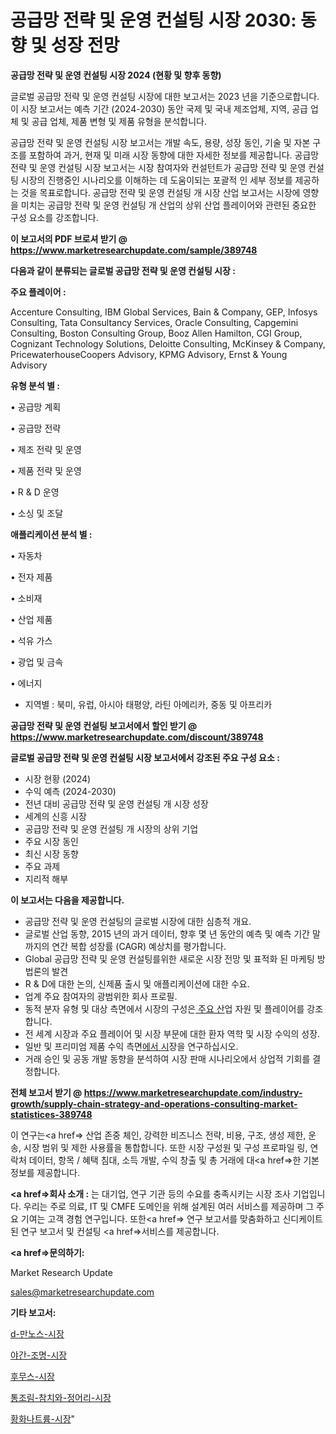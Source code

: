 # 공급망 전략 및 운영 컨설팅 시장 2030: 동향 및 성장 전망

<strong>공급망 전략 및 운영 컨설팅 시장 2024 (현황 및 향후 동향)</strong>

글로벌 공급망 전략 및 운영 컨설팅 시장에 대한 보고서는 2023 년을 기준으로합니다.이 시장 보고서는 예측 기간 (2024-2030) 동안 국제 및 국내 제조업체, 지역, 공급 업체 및 공급 업체, 제품 변형 및 제품 유형을 분석합니다.

공급망 전략 및 운영 컨설팅 시장 보고서는 개발 속도, 용량, 성장 동인, 기술 및 자본 구조를 포함하여 과거, 현재 및 미래 시장 동향에 대한 자세한 정보를 제공합니다. 공급망 전략 및 운영 컨설팅 시장 보고서는 시장 참여자와 컨설턴트가 공급망 전략 및 운영 컨설팅 시장의 진행중인 시나리오를 이해하는 데 도움이되는 포괄적 인 세부 정보를 제공하는 것을 목표로합니다. 공급망 전략 및 운영 컨설팅 개 시장 산업 보고서는 시장에 영향을 미치는 공급망 전략 및 운영 컨설팅 개 산업의 상위 산업 플레이어와 관련된 중요한 구성 요소를 강조합니다.



<strong>이 보고서의 PDF 브로셔 받기 @ <a href=https://www.marketresearchupdate.com/sample/389748>https://www.marketresearchupdate.com/sample/389748</a></strong>



<strong>다음과 같이 분류되는 글로벌 공급망 전략 및 운영 컨설팅 시장 :</strong>



<strong>주요 플레이어 :</strong>

Accenture Consulting, IBM Global Services, Bain & Company, GEP, Infosys Consulting, Tata Consultancy Services, Oracle Consulting, Capgemini Consulting, Boston Consulting Group, Booz Allen Hamilton, CGI Group, Cognizant Technology Solutions, Deloitte Consulting, McKinsey & Company, PricewaterhouseCoopers Advisory, KPMG Advisory, Ernst & Young Advisory



<strong>유형 분석 별 :</strong>

• 공급망 계획

• 공급망 전략

• 제조 전략 및 운영

• 제품 전략 및 운영

• R & D 운영

• 소싱 및 조달



<strong>애플리케이션 분석 별 :</strong>

• 자동차

• 전자 제품

• 소비재

• 산업 제품

• 석유 가스

• 광업 및 금속

• 에너지

<ul>
  <li>지역별 : 북미, 유럽, 아시아 태평양, 라틴 아메리카, 중동 및 아프리카</li>
</ul>


<strong>공급망 전략 및 운영 컨설팅 보고서에서 할인 받기 @ <a href=https://www.marketresearchupdate.com/discount/389748>https://www.marketresearchupdate.com/discount/389748</a></strong>



<strong>글로벌 공급망 전략 및 운영 컨설팅 시장 보고서에서 강조된 주요 구성 요소 :</strong>
<ul>
  <li>시장 현황 (2024)</li>
  <li>수익 예측 (2024-2030)</li>
  <li>전년 대비 공급망 전략 및 운영 컨설팅 개 시장 성장</li>
  <li>세계의 신흥 시장</li>
  <li>공급망 전략 및 운영 컨설팅 개 시장의 상위 기업</li>
  <li>주요 시장 동인</li>
  <li>최신 시장 동향</li>
  <li>주요 과제</li>
  <li>지리적 해부</li>
</ul>


<strong>이 보고서는 다음을 제공합니다.</strong>
<ul>
  <li>공급망 전략 및 운영 컨설팅의 글로벌 시장에 대한 심층적 개요.</li>
  <li>글로벌 산업 동향, 2015 년의 과거 데이터, 향후 몇 년 동안의 예측 및 예측 기간 말까지의 연간 복합 성장률 (CAGR) 예상치를 평가합니다.</li>
  <li>Global 공급망 전략 및 운영 컨설팅를위한 새로운 시장 전망 및 표적화 된 마케팅 방법론의 발견</li>
  <li>R &amp; D에 대한 논의, 신제품 출시 및 애플리케이션에 대한 수요.</li>
  <li>업계 주요 참여자의 광범위한 회사 프로필.</li>
  <li>동적 분자 유형 및 대상 측면에서 시장의 구성은<a href=> 주요 산</a>업 자원 및 플레이어를 강조합니다.</li>
  <li>전 세계 시장과 주요 플레이어 및 시장 부문에 대한 환자 역학 및 시장 수익의 성장.</li>
  <li>일반 및 프리미엄 제품 수익 측면<a href=>에서 시</a>장을 연구하십시오.</li>
  <li>거래 승인 및 공동 개발 동향을 분석하여 시장 판매 시나리오에서 상업적 기회를 결정합니다.</li>
</ul>



<strong>전체 보고서 받기 @ <a href=https://www.marketresearchupdate.com/industry-growth/supply-chain-strategy-and-operations-consulting-market-statistices-389748>https://www.marketresearchupdate.com/industry-growth/supply-chain-strategy-and-operations-consulting-market-statistices-389748</a></strong>

이 연구는<a href=> 산업 존중</a> 체인, 강력한 비즈니스 전략, 비용, 구조, 생성 제한, 운송, 시장 범위 및 제한 사용률을 통합합니다. 또한 시장 구성원 및 구성 프로파일 링, 연락처 데이터, 항목 / 혜택 침대, 소득 개발, 수익 창출 및 총 거래에 대<a href=>한 기본 </a>정보를 제공합니다.



<strong><a href=>회사 소</a>개 :</strong>
는 대기업, 연구 기관 등의 수요를 충족시키는 시장 조사 기업입니다. 우리는 주로 의료, IT 및 CMFE 도메인을 위해 설계된 여러 서비스를 제공하며 그 주요 기여는 고객 경험 연구입니다. 또한<a href=> 연구 보</a>고서를 맞춤화하고 신디케이트 된 연구 보고서 및 컨설팅 <a href=>서비스</a>를 제공합니다.



<strong><a href=>문의하기:</a></strong>

Market Research Update

sales@marketresearchupdate.com



<strong>기타 보고서:</strong>

<a href=https://www.linkedin.com/pulse/d-만노스-시장-현재-및-미래-성장-2029-consumer-connection-chronicles-24-/>d-만노스-시장</a>

<a href=https://www.linkedin.com/pulse/야간-조명-시장-현재-및-미래-성장-2029-consumer-connection-chronicles-24--wdxvf/>야간-조명-시장</a>

<a href=https://www.linkedin.com/pulse/후무스-시장-현재-및-미래-성장-2029-survey-savvy-insights-360-analysis-lcnof/>후무스-시장</a>

<a href=https://www.linkedin.com/pulse/통조림-참치와-정어리-시장-규모-및-성장-2023-market-matrix-musings-analysis-wdstf/>통조림-참치와-정어리-시장</a>

<a href=https://www.linkedin.com/pulse/황화나트륨-시장-세분화-연구-및-목표-고객2030년-survey-spotlight-pro-24-analysis-ysiof/>황화나트륨-시장</a>"
